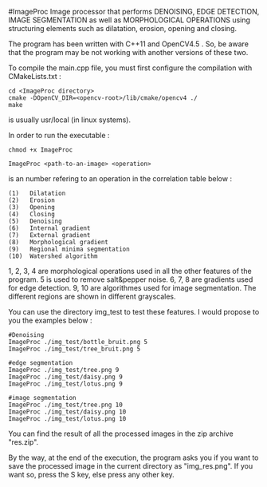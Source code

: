 #ImageProc
Image processor that performs DENOISING, EDGE DETECTION, IMAGE SEGMENTATION as well as MORPHOLOGICAL OPERATIONS using structuring elements such as dilatation, erosion, opening and closing.

The program has been written with C++11 and OpenCV4.5 . So, be aware that the program may be not working with another versions of these two.

To compile the main.cpp file, you must first configure the compilation with CMakeLists.txt :

	cd <ImageProc directory>
	cmake -DOpenCV_DIR=<opencv-root>/lib/cmake/opencv4 ./
	make

<opencv-root> is usually usr/local (in linux systems).

In order to run the executable :

	chmod +x ImageProc
	
	ImageProc <path-to-an-image> <operation>

<operation> is an number refering to an operation in the correlation table below :

	(1)   Dilatation
	(2)   Erosion
	(3)   Opening
	(4)   Closing
	(5)   Denoising
	(6)   Internal gradient
	(7)   External gradient
	(8)   Morphological gradient
	(9)   Regional minima segmentation
	(10)  Watershed algorithm

1, 2, 3, 4 are morphological operations used in all the other features of the program.
5 is used to remove salt&pepper noise.
6, 7, 8 are gradients used for edge detection.
9, 10 are algorithmes used for image segmentation. The different regions are shown in different grayscales.

You can use the directory img_test to test these features.
I would propose to you the examples below :

	#Denoising
	ImageProc ./img_test/bottle_bruit.png 5
	ImageProc ./img_test/tree_bruit.png 5

	#edge segmentation
	ImageProc ./img_test/tree.png 9
	ImageProc ./img_test/daisy.png 9
	ImageProc ./img_test/lotus.png 9

	#image segmentation
	ImageProc ./img_test/tree.png 10
	ImageProc ./img_test/daisy.png 10
	ImageProc ./img_test/lotus.png 10

You can find the result of all the processed images in the zip archive "res.zip".

By the way, at the end of the execution, the program asks you if you want to save the processed image in the current directory as "img_res.png". If you want so, press the S key, else press any other key.
